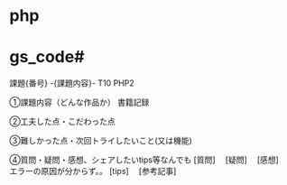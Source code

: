 # php

# gs_code# 

課題{番号} -{課題内容}-
T10 PHP2

①課題内容（どんな作品か）
書籍記録

②工夫した点・こだわった点


③難しかった点・次回トライしたいこと(又は機能)


④質問・疑問・感想、シェアしたいtips等なんでも
[質問]　
[疑問]　
[感想]　エラーの原因が分からず。。
[tips]　
[参考記事]　


